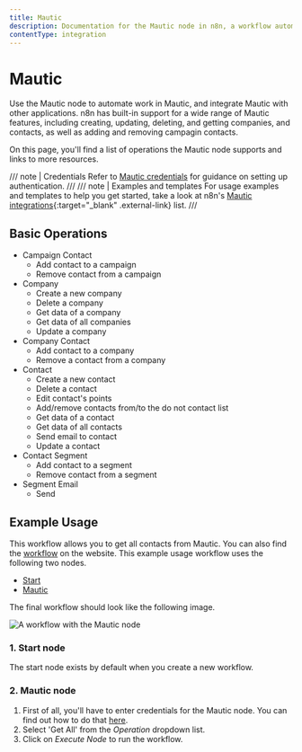 ```yaml
---
title: Mautic
description: Documentation for the Mautic node in n8n, a workflow automation platform. Includes details of operations and configuration, and links to examples and credentials information.
contentType: integration
---
```


# Mautic

Use the Mautic node to automate work in Mautic, and integrate Mautic with other applications. n8n has built-in support for a wide range of Mautic features, including creating, updating, deleting, and getting companies, and contacts, as well as adding and removing campagin contacts. 

On this page, you'll find a list of operations the Mautic node supports and links to more resources.

/// note | Credentials
Refer to [Mautic credentials](/integrations/builtin/credentials/mautic/) for guidance on setting up authentication. 
///
/// note | Examples and templates
For usage examples and templates to help you get started, take a look at n8n's [Mautic integrations](https://n8n.io/integrations/mautic/){:target="_blank" .external-link} list.
///

## Basic Operations

* Campaign Contact
    * Add contact to a campaign
    * Remove contact from a campaign
* Company
    * Create a new company
    * Delete a company
    * Get data of a company
    * Get data of all companies
    * Update a company
* Company Contact
    * Add contact to a company
    * Remove a contact from a company
* Contact
    * Create a new contact
    * Delete a contact
    * Edit contact's points
    * Add/remove contacts from/to the do not contact list
    * Get data of a contact
    * Get data of all contacts
    * Send email to contact
    * Update a contact
* Contact Segment
    * Add contact to a segment
    * Remove contact from a segment
* Segment Email
    * Send

## Example Usage

This workflow allows you to get all contacts from Mautic. You can also find the [workflow](https://n8n.io/workflows/549) on the website. This example usage workflow uses the following two nodes.

- [Start](/integrations/builtin/core-nodes/n8n-nodes-base.start/)
- [Mautic]()

The final workflow should look like the following image.

![A workflow with the Mautic node](/_images/integrations/builtin/app-nodes/mautic/workflow.png)

### 1. Start node

The start node exists by default when you create a new workflow.

### 2. Mautic node

1. First of all, you'll have to enter credentials for the Mautic node. You can find out how to do that [here](/integrations/builtin/credentials/mautic/).
2. Select 'Get All' from the *Operation* dropdown list.
3. Click on *Execute Node* to run the workflow.





